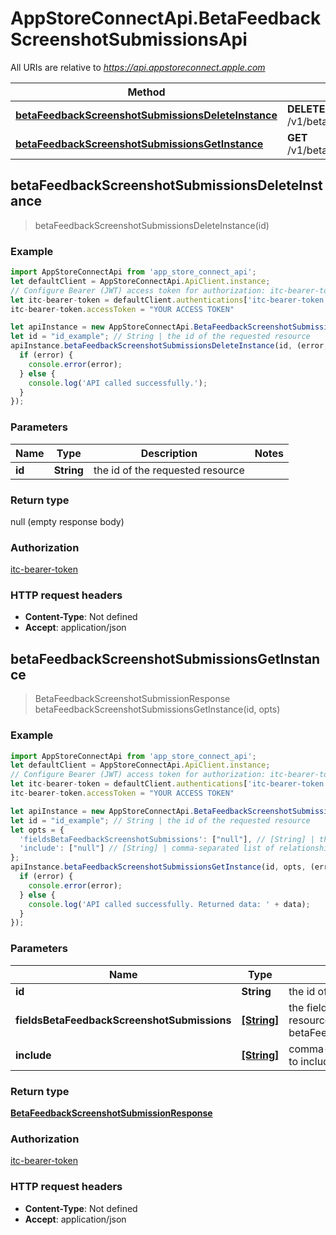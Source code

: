 # AppStoreConnectApi.BetaFeedbackScreenshotSubmissionsApi

All URIs are relative to *https://api.appstoreconnect.apple.com*

Method | HTTP request | Description
------------- | ------------- | -------------
[**betaFeedbackScreenshotSubmissionsDeleteInstance**](BetaFeedbackScreenshotSubmissionsApi.md#betaFeedbackScreenshotSubmissionsDeleteInstance) | **DELETE** /v1/betaFeedbackScreenshotSubmissions/{id} | 
[**betaFeedbackScreenshotSubmissionsGetInstance**](BetaFeedbackScreenshotSubmissionsApi.md#betaFeedbackScreenshotSubmissionsGetInstance) | **GET** /v1/betaFeedbackScreenshotSubmissions/{id} | 



## betaFeedbackScreenshotSubmissionsDeleteInstance

> betaFeedbackScreenshotSubmissionsDeleteInstance(id)



### Example

```javascript
import AppStoreConnectApi from 'app_store_connect_api';
let defaultClient = AppStoreConnectApi.ApiClient.instance;
// Configure Bearer (JWT) access token for authorization: itc-bearer-token
let itc-bearer-token = defaultClient.authentications['itc-bearer-token'];
itc-bearer-token.accessToken = "YOUR ACCESS TOKEN"

let apiInstance = new AppStoreConnectApi.BetaFeedbackScreenshotSubmissionsApi();
let id = "id_example"; // String | the id of the requested resource
apiInstance.betaFeedbackScreenshotSubmissionsDeleteInstance(id, (error, data, response) => {
  if (error) {
    console.error(error);
  } else {
    console.log('API called successfully.');
  }
});
```

### Parameters


Name | Type | Description  | Notes
------------- | ------------- | ------------- | -------------
 **id** | **String**| the id of the requested resource | 

### Return type

null (empty response body)

### Authorization

[itc-bearer-token](../README.md#itc-bearer-token)

### HTTP request headers

- **Content-Type**: Not defined
- **Accept**: application/json


## betaFeedbackScreenshotSubmissionsGetInstance

> BetaFeedbackScreenshotSubmissionResponse betaFeedbackScreenshotSubmissionsGetInstance(id, opts)



### Example

```javascript
import AppStoreConnectApi from 'app_store_connect_api';
let defaultClient = AppStoreConnectApi.ApiClient.instance;
// Configure Bearer (JWT) access token for authorization: itc-bearer-token
let itc-bearer-token = defaultClient.authentications['itc-bearer-token'];
itc-bearer-token.accessToken = "YOUR ACCESS TOKEN"

let apiInstance = new AppStoreConnectApi.BetaFeedbackScreenshotSubmissionsApi();
let id = "id_example"; // String | the id of the requested resource
let opts = {
  'fieldsBetaFeedbackScreenshotSubmissions': ["null"], // [String] | the fields to include for returned resources of type betaFeedbackScreenshotSubmissions
  'include': ["null"] // [String] | comma-separated list of relationships to include
};
apiInstance.betaFeedbackScreenshotSubmissionsGetInstance(id, opts, (error, data, response) => {
  if (error) {
    console.error(error);
  } else {
    console.log('API called successfully. Returned data: ' + data);
  }
});
```

### Parameters


Name | Type | Description  | Notes
------------- | ------------- | ------------- | -------------
 **id** | **String**| the id of the requested resource | 
 **fieldsBetaFeedbackScreenshotSubmissions** | [**[String]**](String.md)| the fields to include for returned resources of type betaFeedbackScreenshotSubmissions | [optional] 
 **include** | [**[String]**](String.md)| comma-separated list of relationships to include | [optional] 

### Return type

[**BetaFeedbackScreenshotSubmissionResponse**](BetaFeedbackScreenshotSubmissionResponse.md)

### Authorization

[itc-bearer-token](../README.md#itc-bearer-token)

### HTTP request headers

- **Content-Type**: Not defined
- **Accept**: application/json

